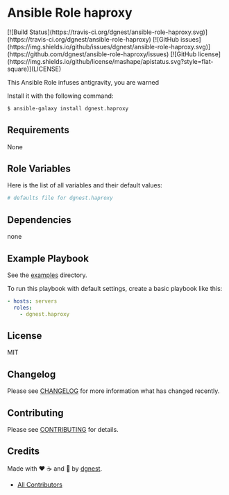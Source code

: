 # Ansible Role haproxy

<span class="badges" align="center">
[![Build Status](https://travis-ci.org/dgnest/ansible-role-haproxy.svg)](https://travis-ci.org/dgnest/ansible-role-haproxy)
[![GitHub issues](https://img.shields.io/github/issues/dgnest/ansible-role-haproxy.svg)](https://github.com/dgnest/ansible-role-haproxy/issues)
[![GitHub license](https://img.shields.io/github/license/mashape/apistatus.svg?style=flat-square)](LICENSE)
</span>


This Ansible Role infuses antigravity, you are warned

Install it with the following command:

```bash
$ ansible-galaxy install dgnest.haproxy
```

Requirements
------------

None

## Role Variables

Here is the list of all variables and their default values:

```yaml
# defaults file for dgnest.haproxy
```


## Dependencies

none

## Example Playbook

See the [examples](./examples/) directory.

To run this playbook with default settings, create a basic playbook like this:

```yaml
- hosts: servers
  roles:
    - dgnest.haproxy
```

## License

MIT

## Changelog

Please see [CHANGELOG](CHANGELOG.md) for more information what has changed recently.

## Contributing

Please see [CONTRIBUTING](CONTRIBUTING.md) for details.

## Credits

Made with :heart: ️:coffee:️ and :pizza: by [dgnest][link-company].

- [All Contributors][link-contributors]


<!-- Other -->

[link-luis]: https://github.com/luismayta
[link-contributors]: AUTHORS
[link-company]: https://github.com/dgnest
